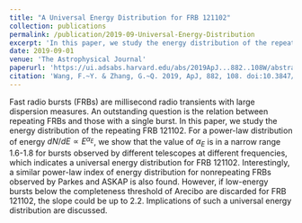 ```yaml
---
title: "A Universal Energy Distribution for FRB 121102"
collection: publications
permalink: /publication/2019-09-Universal-Energy-Distribution
excerpt: 'In this paper, we study the energy distribution of the repeating FRB 121102.'
date: 2019-09-01
venue: 'The Astrophysical Journal'
paperurl: 'https://ui.adsabs.harvard.edu/abs/2019ApJ...882..108W/abstract'
citation: 'Wang, F.~Y. & Zhang, G.~Q. 2019, ApJ, 882, 108. doi:10.3847/1538-4357/ab35dc'
---
```

Fast radio bursts (FRBs) are millisecond radio transients with large dispersion measures. An outstanding question is the relation between repeating FRBs and those with a single burst. In this paper, we study the energy distribution of the repeating FRB 121102. For a power-law distribution of energy ${dN}/{dE}\propto {E}^{\alpha_E}$, we show that the value of $\alpha_E$ is in a narrow range 1.6-1.8 for bursts observed by different telescopes at different frequencies, which indicates a universal energy distribution for FRB 121102. Interestingly, a similar power-law index of energy distribution for nonrepeating FRBs observed by Parkes and ASKAP is also found. However, if low-energy bursts below the completeness threshold of Arecibo are discarded for FRB 121102, the slope could be up to 2.2. Implications of such a universal energy distribution are discussed.

